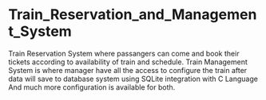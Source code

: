 # Train_Reservation_and_Management_System
Train Reservation System where passangers can come and book their tickets according to availability of train and schedule. Train Management System is where manager have all the access to configure the train after data will save to database system using SQLite integration with C Language And much more configuration is available for both.
